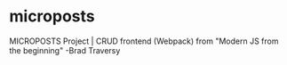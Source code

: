 # microposts

MICROPOSTS Project | CRUD frontend (Webpack) from "Modern JS from the beginning" -Brad Traversy
